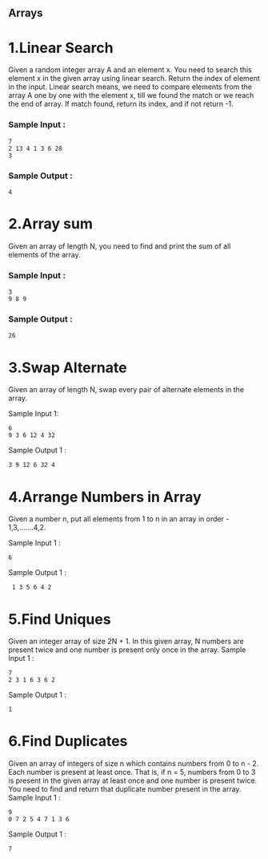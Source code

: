 ## Arrays

# 1.Linear Search

Given a random integer array A and an element x. You need to search this element x in the given array using linear search. Return the index of element in the input.
Linear search means, we need to compare elements from the array A one by one with the element x, till we found the match or we reach the end of array. If match found, return its index, and if not return -1.
<br>
 ### Sample Input :<br>

```
7
2 13 4 1 3 6 28
3
```


### Sample Output :<br>
``` 
4
```

# 2.Array sum

Given an array of length N, you need to find and print the sum of all elements of the array.

### Sample Input :<br>

```
3
9 8 9
```


### Sample Output :<br>
``` 
26
```

# 3.Swap Alternate

Given an array of length N, swap every pair of alternate elements in the array.

Sample Input 1:
```
6
9 3 6 12 4 32
```
Sample Output 1 :
```
3 9 12 6 32 4
```
# 4.Arrange Numbers in Array

Given a number n, put all elements from 1 to n in an array in order - 1,3,.......4,2.

Sample Input 1 :
```
6
```
Sample Output 1 :
```
 1 3 5 6 4 2
```


# 5.Find Uniques

Given an integer array of size 2N + 1. In this given array, N numbers are present twice and one number is present only once in the array.
Sample Input 1 :
```
7
2 3 1 6 3 6 2
```
Sample Output 1 :
```
1
```

# 6.Find Duplicates
Given an array of integers of size n which contains numbers from 0 to n - 2. Each number is present at least once. That is, if n = 5, numbers from 0 to 3 is present in the given array at least once and one number is present twice. You need to find and return that duplicate number present in the array.
Sample Input 1 :
```
9
0 7 2 5 4 7 1 3 6
```
Sample Output 1 :
```
7
```